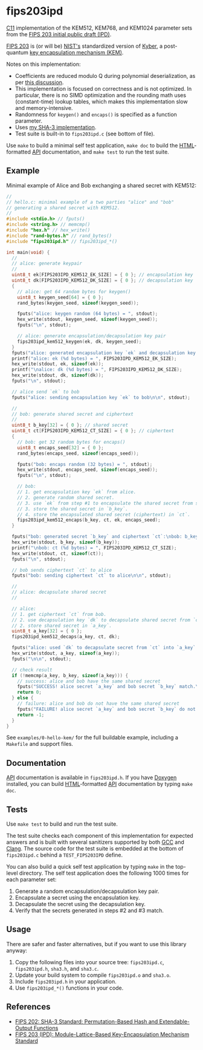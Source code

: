# fips203ipd

[C11][] implementation of the KEM512, KEM768, and KEM1024 parameter sets
from the [FIPS 203 initial public draft (IPD)][fips203ipd].

[FIPS 203][fips203ipd] is (or will be) [NIST's][nist] standardized
version of [Kyber][], a post-quantum [key encapsulation mechanism
(KEM)][kem].

Notes on this implementation:

- Coefficients are reduced modulo Q during polynomial deserialization, as per
  [this discussion][pqc-forum-decode-comment].
- This implementation is focused on correctness and is not optimized.
  In particular, there is no SIMD optimization and the rounding math
  uses (constant-time) lookup tables, which makes this implementation
  slow and memory-intensive.
- Randomness for `keygen()` and `encaps()` is specified as a function
  parameter.
- Uses [my SHA-3 implementation][sha3-mine].
- Test suite is built-in to `fips203ipd.c` (see bottom of file).

Use `make` to build a minimal self test application, `make doc` to build
the [HTML][]-formatted [API][] documentation, and `make test` to run the
test suite.

## Example

Minimal example of Alice and Bob exchanging a shared secret with KEM512:

```c
//
// hello.c: minimal example of a two parties "alice" and "bob"
// generating a shared secret with KEM512.
//
#include <stdio.h> // fputs()
#include <string.h> // memcmp()
#include "hex.h" // hex_write()
#include "rand-bytes.h" // rand_bytes()
#include "fips203ipd.h" // fips203ipd_*()

int main(void) {
  //
  // alice: generate keypair
  //
  uint8_t ek[FIPS203IPD_KEM512_EK_SIZE] = { 0 }; // encapsulation key
  uint8_t dk[FIPS203IPD_KEM512_DK_SIZE] = { 0 }; // decapsulation key
  {
    // alice: get 64 random bytes for keygen()
    uint8_t keygen_seed[64] = { 0 };
    rand_bytes(keygen_seed, sizeof(keygen_seed));

    fputs("alice: keygen random (64 bytes) = ", stdout);
    hex_write(stdout, keygen_seed, sizeof(keygen_seed));
    fputs("\n", stdout);

    // alice: generate encapsulation/decapsulation key pair
    fips203ipd_kem512_keygen(ek, dk, keygen_seed);
  }
  fputs("alice: generated encapsulation key `ek` and decapsulation key `dk`:\n", stdout);
  printf("alice: ek (%d bytes) = ", FIPS203IPD_KEM512_EK_SIZE);
  hex_write(stdout, ek, sizeof(ek));
  printf("\nalice: dk (%d bytes) = ", FIPS203IPD_KEM512_DK_SIZE);
  hex_write(stdout, dk, sizeof(dk));
  fputs("\n", stdout);

  // alice send `ek` to bob
  fputs("alice: sending encapsulation key `ek` to bob\n\n", stdout);

  //
  // bob: generate shared secret and ciphertext
  //
  uint8_t b_key[32] = { 0 }; // shared secret
  uint8_t ct[FIPS203IPD_KEM512_CT_SIZE] = { 0 }; // ciphertext
  {
    // bob: get 32 random bytes for encaps()
    uint8_t encaps_seed[32] = { 0 };
    rand_bytes(encaps_seed, sizeof(encaps_seed));

    fputs("bob: encaps random (32 bytes) = ", stdout);
    hex_write(stdout, encaps_seed, sizeof(encaps_seed));
    fputs("\n", stdout);

    // bob:
    // 1. get encapsulation key `ek` from alice.
    // 2. generate random shared secret.
    // 3. use `ek` from step #1 to encapsulate the shared secret from step #2.
    // 3. store the shared secret in `b_key`.
    // 4. store the encapsulated shared secret (ciphertext) in `ct`.
    fips203ipd_kem512_encaps(b_key, ct, ek, encaps_seed);
  }

  fputs("bob: generated secret `b_key` and ciphertext `ct`:\nbob: b_key (32 bytes) = ", stdout);
  hex_write(stdout, b_key, sizeof(b_key));
  printf("\nbob: ct (%d bytes) = ", FIPS203IPD_KEM512_CT_SIZE);
  hex_write(stdout, ct, sizeof(ct));
  fputs("\n", stdout);

  // bob sends ciphertext `ct` to alice
  fputs("bob: sending ciphertext `ct` to alice\n\n", stdout);

  //
  // alice: decapsulate shared secret
  //

  // alice:
  // 1. get ciphertext `ct` from bob.
  // 2. use decapsulation key `dk` to decapsulate shared secret from `ct`.
  // 2. store shared secret in `a_key`.
  uint8_t a_key[32] = { 0 };
  fips203ipd_kem512_decaps(a_key, ct, dk);

  fputs("alice: used `dk` to decapsulate secret from `ct` into `a_key`:\nalice: a_key (32 bytes) = ", stdout);
  hex_write(stdout, a_key, sizeof(a_key));
  fputs("\n\n", stdout);

  // check result
  if (!memcmp(a_key, b_key, sizeof(a_key))) {
    // success: alice and bob have the same shared secret
    fputs("SUCCESS! alice secret `a_key` and bob secret `b_key` match.\n", stdout);
    return 0;
  } else {
    // failure: alice and bob do not have the same shared secret
    fputs("FAILURE! alice secret `a_key` and bob secret `b_key` do not match.\n", stdout);
    return -1;
  }
}
```

See `examples/0-hello-kem/` for the full buildable example, including a
`Makefile` and support files.

## Documentation

[API][] documentation is available in `fips203ipd.h`.  If you have
[Doxygen][] installed, you can build [HTML][]-formatted [API][]
documentation by typing `make doc`.

## Tests

Use `make test` to build and run the test suite.

The test suite checks each component of this implementation for expected
answers and is built with several sanitizers supported by both [GCC][]
and [Clang][].  The source code for the test suite is embedded at the
bottom of `fips203ipd.c` behind a `TEST_FIPS203IPD` define.

You can also build a quick self test application by typing `make` in the
top-level directory.  The self test application does the following 1000
times for each parameter set:

1. Generate a random encapsulation/decapsulation key pair.
2. Encapsulate a secret using the encapsulation key.
3. Decapsulate the secret using the decapsulation key.
4. Verify that the secrets generated in steps #2 and #3 match.

## Usage

There are safer and faster alternatives, but if you want to use this
library anyway:

1. Copy the following files into your source tree: `fips203ipd.c`,
   `fips203ipd.h`, `sha3.h`, and `sha3.c`.
2. Update your build system to compile `fips203ipd.o` and `sha3.o`.
3. Include `fips203ipd.h` in your application.
4. Use `fips203ipd_*()` functions in your code.

## References

* [FIPS 202: SHA-3 Standard: Permutation-Based Hash and Extendable-Output Functions][fips202]
* [FIPS 203 (IPD): Module-Lattice-Based Key-Encapsulation Mechanism Standard][fips203ipd]

[c11]: https://en.wikipedia.org/wiki/C11_(C_standard_revision)
  "ISO/IEC 9899:2011"
[SHA-3]: https://en.wikipedia.org/wiki/SHA-3
  "Secure Hash Algorithm 3"
[sha3-mine]: https://github.com/pablotron/sha3
  "My FIPS 202 (SHA-3) implementation."
[fips203ipd]: https://csrc.nist.gov/pubs/fips/203/ipd
  "FIPS 203 (Initial Public Draft): Module-Lattice-Based Key-Encapsulation Mechanism Standard"
[fips202]: https://csrc.nist.gov/pubs/fips/202/final
  "SHA-3 Standard: Permutation-Based Hash and Extendable-Output Functions"
[pqc-forum-decode-comment]: https://groups.google.com/a/list.nist.gov/d/msgid/pqc-forum/ZRQvPT7kQ51NIRyJ%40disp3269
  "pqc-forum mailing list discussion about reducing coefficients modulo Q during deserialization."
[nist]: https://nist.gov/
  "National Institutes of Science and Technology"
[kyber]: https://pq-crystals.org/kyber/
  "Kyber: post-quantum key encapsulation mechanism based on the hardness of the module learning with errors (m-LWE) problem."
[kem]: https://en.wikipedia.org/wiki/Key_encapsulation_mechanism
  "Key encapsulation mechanism."
[gcc]: https://en.wikipedia.org/wiki/GNU_Compiler_Collection
  "GNU Compiler Collection."
[clang]: https://en.wikipedia.org/wiki/Clang
  "LLVM compiler front end."
[doxygen]: https://en.wikipedia.org/wiki/Doxygen
  "API documentation generator."
[api]: https://en.wikipedia.org/wiki/API
  "Application Programming Interface (API)"
[html]: https://en.wikipedia.org/wiki/HTML
  "HyperText Markup Language (HTML)"
